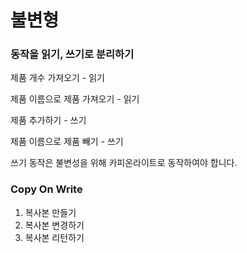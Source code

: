 # 불변형

### 동작을 읽기, 쓰기로 분리하기

제품 개수 가져오기 - 읽기

제품 이름으로 제품 가져오기 - 읽기

제품 추가하기 - 쓰기

제품 이름으로 제품 빼기 - 쓰기

쓰기 동작은 불변성을 위해 카피온라이트로 동작하여야 합니다.

### Copy On Write

1. 복사본 만들기
2. 복사본 변경하기
3. 복사본 리턴하기



